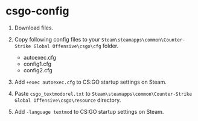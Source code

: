 # csgo-config


1. Download files.

2. Copy following config files to your `Steam\steamapps\common\Counter-Strike Global Offensive\csgo\cfg` folder.
    - autoexec.cfg 
    - config1.cfg
    - config2.cfg
    
3. Add `+exec autoexec.cfg` to CS:GO startup settings on Steam.

4. Paste `csgo_textmodorel.txt` to `Steam\steamapps\common\Counter-Strike Global Offensive\csgo\resource` directory.

5. Add `-language textmod` to CS:GO startup settings on Steam.
